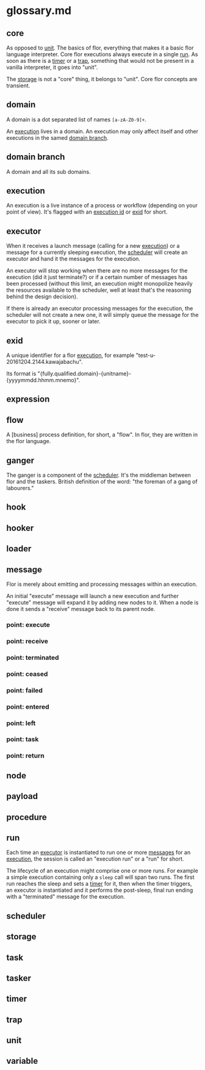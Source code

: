 
# glossary.md

## core

As opposed to [unit](#unit). The basics of flor, everything that makes it a basic flor language interpreter. Core flor executions always execute in a single [run](#run). As soon as there is a [timer](#timer) or a [trap](#trap), something that would not be present in a vanilla interpreter, it goes into "unit".

The [storage](#storage) is not a "core" thing, it belongs to "unit". Core flor concepts are transient.

## domain

A domain is a dot separated list of names `[a-zA-Z0-9]+`.

An [execution](#execution) lives in a domain. An execution may only affect itself and other executions in the samed [domain branch](#domain_branch).

## domain branch

A domain and all its sub domains.

## execution

An execution is a live instance of a process or workflow (depending on your point of view). It's flagged with an [execution id](#exid) or [exid](#exid) for short.

## executor

When it receives a launch message (calling for a new [execution](#execution)) or a message for a currently sleeping execution, the [scheduler](#scheduler) will create an executor and hand it the messages for the execution.

An executor will stop working when there are no more messages for the execution (did it just terminate?) or if a certain number of messages has been processed (without this limit, an execution might monopolize heavily the resources available to the scheduler, well at least that's the reasoning behind the design decision).

If there is already an executor processing messages for the execution, the scheduler will not create a new one, it will simply queue the message for the executor to pick it up, sooner or later.

## exid

A unique identifier for a flor [execution](#execution), for example "test-u-20161204.2144.kawajabachu".

Its format is "{fully.qualified.domain}-{unitname}-{yyyymmdd.hhmm.mnemo}".

## expression

## flow

A \[business\] process definition, for short, a "flow". In flor, they are written in the flor language.

## ganger

The ganger is a component of the [scheduler](#scheduler). It's the middleman between flor and the taskers. British definition of the word: "the foreman of a gang of labourers."

## hook
## hooker
## loader

## message

Flor is merely about emitting and processing messages within an execution.

An initial "execute" message will launch a new execution and further "execute" message will expand it by adding new nodes to it. When a node is done it sends a "receive" message back to its parent node.

### point: execute
### point: receive
### point: terminated
### point: ceased
### point: failed
### point: entered
### point: left
### point: task
### point: return

## node
## payload
## procedure

## run

Each time an [executor](#executor) is instantiated to run one or more [messages](#message) for an [execution](#execution), the session is called an "execution run" or a "run" for short.

The lifecycle of an execution might comprise one or more runs. For example a simple execution containing only a `sleep` call will span two runs. The first run reaches the sleep and sets a [timer](#timer) for it, then when the timer triggers, an executor is instantiated and it performs the post-sleep, final run ending with a "terminated" message for the execution.

## scheduler
## storage
## task
## tasker
## timer
## trap
## unit
## variable

